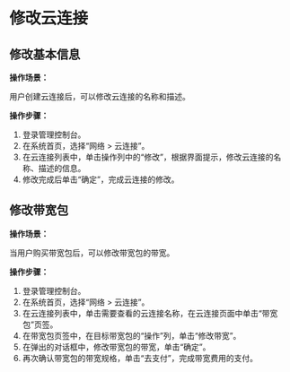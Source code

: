 # 修改云连接<a name="cc_03_0102"></a>

## 修改基本信息<a name="section1620293283211"></a>

**操作场景：**

用户创建云连接后，可以修改云连接的名称和描述。

**操作步骤：**

1.  登录管理控制台。
2.  在系统首页，选择“网络 \> 云连接”。
3.  在云连接列表中，单击操作列中的“修改”，根据界面提示，修改云连接的名称、描述的信息。
4.  修改完成后单击“确定”，完成云连接的修改。

## 修改带宽包<a name="section185471320183310"></a>

**操作场景：**

当用户购买带宽包后，可以修改带宽包的带宽。

**操作步骤：**

1.  登录管理控制台。
2.  在系统首页，选择“网络 \> 云连接”。
3.  在云连接列表中，单击需要查看的云连接名称，在云连接页面中单击“带宽包”页签。
4.  在带宽包页签中，在目标带宽包的“操作”列，单击“修改带宽”。
5.  在弹出的对话框中，修改带宽包的带宽，单击“确定”。
6.  再次确认带宽包的带宽规格，单击“去支付”，完成带宽费用的支付。

